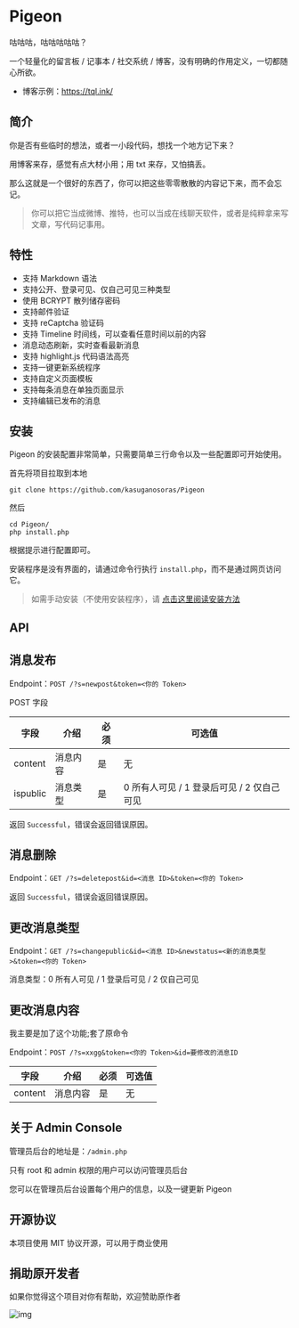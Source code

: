 # Pigeon
咕咕咕，咕咕咕咕咕？

一个轻量化的留言板 / 记事本 / 社交系统 / 博客，没有明确的作用定义，一切都随心所欲。


- 博客示例：https://tql.ink/


## 简介

你是否有些临时的想法，或者一小段代码，想找一个地方记下来？

用博客来存，感觉有点大材小用；用 txt 来存，又怕搞丢。

那么这就是一个很好的东西了，你可以把这些零零散散的内容记下来，而不会忘记。

> 你可以把它当成微博、推特，也可以当成在线聊天软件，或者是纯粹拿来写文章，写代码记事用。

## 特性

- 支持 Markdown 语法
- 支持公开、登录可见、仅自己可见三种类型
- 使用 BCRYPT 散列储存密码
- 支持邮件验证
- 支持 reCaptcha 验证码
- 支持 Timeline 时间线，可以查看任意时间以前的内容
- 消息动态刷新，实时查看最新消息
- 支持 highlight.js 代码语法高亮
- 支持一键更新系统程序
- 支持自定义页面模板
- 支持每条消息在单独页面显示
- 支持编辑已发布的消息

## 安装

Pigeon 的安装配置非常简单，只需要简单三行命令以及一些配置即可开始使用。

首先将项目拉取到本地

```
git clone https://github.com/kasuganosoras/Pigeon
```

然后

```
cd Pigeon/
php install.php
```

根据提示进行配置即可。

安装程序是没有界面的，请通过命令行执行 `install.php`，而不是通过网页访问它。

> 如需手动安装（不使用安装程序），请 [点击这里阅读安装方法](https://github.com/kasuganosoras/Pigeon/wiki/Install#%E6%89%8B%E5%8A%A8%E5%AE%89%E8%A3%85-pigeon)

## API
## 消息发布

Endpoint：`POST /?s=newpost&token=<你的 Token>`

POST 字段

| 字段     | 介绍     | 必须 | 可选值                                     |
| -------- | -------- | ---- | ------------------------------------------ |
| content  | 消息内容 | 是   | 无                                         |
| ispublic | 消息类型 | 是   | 0 所有人可见 / 1 登录后可见 / 2 仅自己可见 |

返回 `Successful`，错误会返回错误原因。

## 消息删除

Endpoint：`GET /?s=deletepost&id=<消息 ID>&token=<你的 Token>`

返回 `Successful`，错误会返回错误原因。

## 更改消息类型

Endpoint：`GET /?s=changepublic&id=<消息 ID>&newstatus=<新的消息类型>&token=<你的 Token>`

消息类型：0 所有人可见 / 1 登录后可见 / 2 仅自己可见


## 更改消息内容

我主要是加了这个功能;套了原命令

Endpoint：`POST /?s=xxgg&token=<你的 Token>&id=要修改的消息ID`

| 字段    | 介绍     | 必须 | 可选值 |
| ------- | -------- | ---- | ------ |
| content | 消息内容 | 是   | 无     |


## 关于 Admin Console

管理员后台的地址是：`/admin.php`

只有 root 和 admin 权限的用户可以访问管理员后台

您可以在管理员后台设置每个用户的信息，以及一键更新 Pigeon

## 开源协议

本项目使用 MIT 协议开源，可以用于商业使用

## 捐助原开发者

如果你觉得这个项目对你有帮助，欢迎赞助原作者

![img](https://i.imgur.com/1EuGD9o.png)
